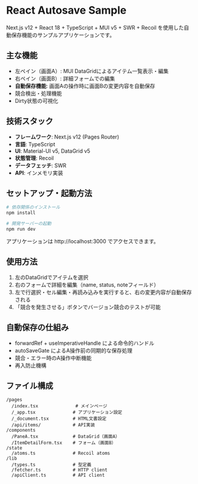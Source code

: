 # React Autosave Sample

Next.js v12 + React 18 + TypeScript + MUI v5 + SWR + Recoil を使用した自動保存機能のサンプルアプリケーションです。

## 主な機能

- 左ペイン（画面A）: MUI DataGridによるアイテム一覧表示・編集
- 右ペイン（画面B）: 詳細フォームでの編集
- **自動保存機能**: 画面Aの操作時に画面Bの変更内容を自動保存
- 競合検出・処理機能
- Dirty状態の可視化

## 技術スタック

- **フレームワーク**: Next.js v12 (Pages Router)
- **言語**: TypeScript
- **UI**: Material-UI v5, DataGrid v5
- **状態管理**: Recoil
- **データフェッチ**: SWR
- **API**: インメモリ実装

## セットアップ・起動方法

```bash
# 依存関係のインストール
npm install

# 開発サーバーの起動
npm run dev
```

アプリケーションは http://localhost:3000 でアクセスできます。

## 使用方法

1. 左のDataGridでアイテムを選択
2. 右のフォームで詳細を編集（name, status, noteフィールド）
3. 左で行選択・セル編集・再読み込みを実行すると、右の変更内容が自動保存される
4. 「競合を発生させる」ボタンでバージョン競合のテストが可能

## 自動保存の仕組み

- forwardRef + useImperativeHandle による命令的ハンドル
- autoSaveGate によるA操作前の同期的な保存処理
- 競合・エラー時のA操作中断機能
- 再入防止機構

## ファイル構成

```
/pages
  /index.tsx              # メインページ
  /_app.tsx              # アプリケーション設定
  /_document.tsx         # HTML文書設定
  /api/items/            # API実装
/components
  /PaneA.tsx             # DataGrid（画面A）
  /ItemDetailForm.tsx    # フォーム（画面B）
/state
  /atoms.ts              # Recoil atoms
/lib
  /types.ts              # 型定義
  /fetcher.ts            # HTTP client
  /apiClient.ts          # API client
```